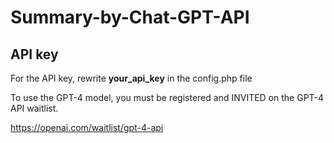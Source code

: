 # Summary-by-Chat-GPT-API

## API key

For the API key, rewrite **your_api_key** in the config.php file

To use the GPT-4 model, you must be registered and INVITED on the GPT-4 API waitlist.

https://openai.com/waitlist/gpt-4-api
